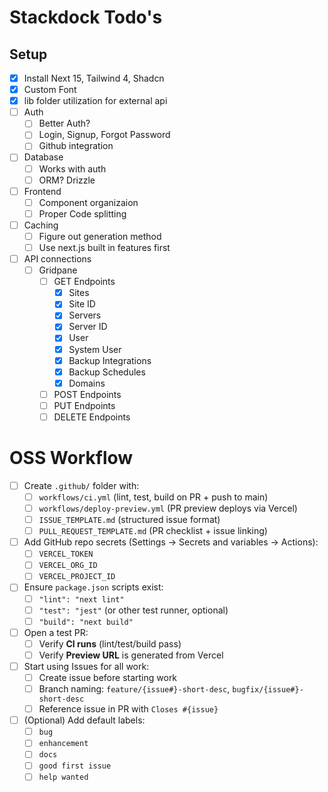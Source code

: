 # Stackdock Todo's

## Setup
- [X] Install Next 15, Tailwind 4, Shadcn
- [X] Custom Font
- [X] lib folder utilization for external api
- [ ] Auth
  - [ ] Better Auth?
  - [ ] Login, Signup, Forgot Password
  - [ ] Github integration
- [ ] Database
  - [ ] Works with auth
  - [ ] ORM? Drizzle
- [ ] Frontend
  - [ ] Component organizaion
  - [ ] Proper Code splitting
- [ ] Caching
  - [ ] Figure out generation method
  - [ ] Use next.js built in features first
- [ ] API connections
  - [ ] Gridpane
    - [ ] GET Endpoints
      - [X] Sites
      - [X] Site ID
      - [X] Servers
      - [X] Server ID
      - [X] User
      - [X] System User
      - [X] Backup Integrations
      - [X] Backup Schedules
      - [X] Domains
    - [ ] POST Endpoints
    - [ ] PUT Endpoints
    - [ ] DELETE Endpoints

# OSS Workflow

- [ ] Create `.github/` folder with:
  - [ ] `workflows/ci.yml` (lint, test, build on PR + push to main)
  - [ ] `workflows/deploy-preview.yml` (PR preview deploys via Vercel)
  - [ ] `ISSUE_TEMPLATE.md` (structured issue format)
  - [ ] `PULL_REQUEST_TEMPLATE.md` (PR checklist + issue linking)

- [ ] Add GitHub repo secrets (Settings → Secrets and variables → Actions):
  - [ ] `VERCEL_TOKEN`
  - [ ] `VERCEL_ORG_ID`
  - [ ] `VERCEL_PROJECT_ID`

- [ ] Ensure `package.json` scripts exist:
  - [ ] `"lint": "next lint"`
  - [ ] `"test": "jest"` (or other test runner, optional)
  - [ ] `"build": "next build"`

- [ ] Open a test PR:
  - [ ] Verify **CI runs** (lint/test/build pass)
  - [ ] Verify **Preview URL** is generated from Vercel

- [ ] Start using Issues for all work:
  - [ ] Create issue before starting work
  - [ ] Branch naming: `feature/{issue#}-short-desc`, `bugfix/{issue#}-short-desc`
  - [ ] Reference issue in PR with `Closes #{issue}`

- [ ] (Optional) Add default labels:
  - [ ] `bug`
  - [ ] `enhancement`
  - [ ] `docs`
  - [ ] `good first issue`
  - [ ] `help wanted`

